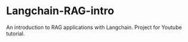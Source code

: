 # Langchain-RAG-intro
An introduction to RAG applications with Langchain. Project for Youtube tutorial.

